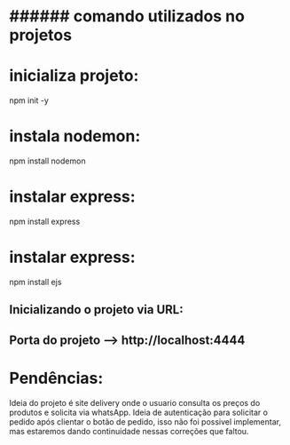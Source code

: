 # ############################################################
# ######        comando utilizados no projetos          ######
# ############################################################

# inicializa projeto:
npm init -y

# instala nodemon:
npm install nodemon

# instalar express:
npm install express

# instalar express:
npm install ejs

Inicializando o projeto via URL:
------------------------------------------
Porta do projeto --> http://localhost:4444
------------------------------------------

# Pendências:
Ideia do projeto é site delivery onde o usuario consulta os preços do produtos e solicita via whatsApp. Ideia de autenticação para solicitar o pedido após clientar o botão de pedido, isso não foi possivel implementar, mas estaremos dando continuidade nessas correções que faltou.